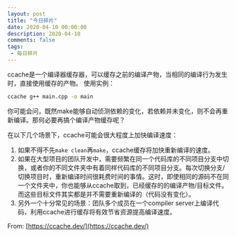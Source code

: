 ```yaml
---
layout: post
title: "今日碎片"
date: 2020-04-10 00:00:00
description: 2020-04-10
comments: false
tags: 
 - 每日碎片
---
```


 ccache是一个编译器缓存器，可以缓存之前的编译产物，当相同的编译行为发生时，直接使用缓存的产物。
 使用实例：
 ```bash
 ccache g++ main.cpp -o main
 ```

 你可能会问，既然make能够自动侦测依赖的变化，若依赖并未变化，则不会再重新编译。那何必要再搞个编译产物缓存呢？

 在以下几个场景下，ccache可能会很大程度上加快编译速度：
 1. 如果不得不先`make clean`再`make`，ccache缓存将加快重新编译的速度。
 2. 如果在大型项目的团队开发中，需要频繁在同一个代码库的不同项目分支中切换，或者你的不同文件夹中有着同样代码库的不同项目分支。每次切换分支/切换项目时，重新编译时间很耗费时间的事情。这时，即使相同的源码不在同一个文件夹中，你也能够从ccache取到，已经缓存的的编译产物/目标文件。而这些目标文件其实都是并不需要重新编译的（代码没有变化）。
 3. 另外一个十分常见的场景：团队多个成员在一个compiler server上编译代码，利用ccache进行缓存将有效节省资源提高编译速度。
   
From: [https://ccache.dev/](https://ccache.dev/)